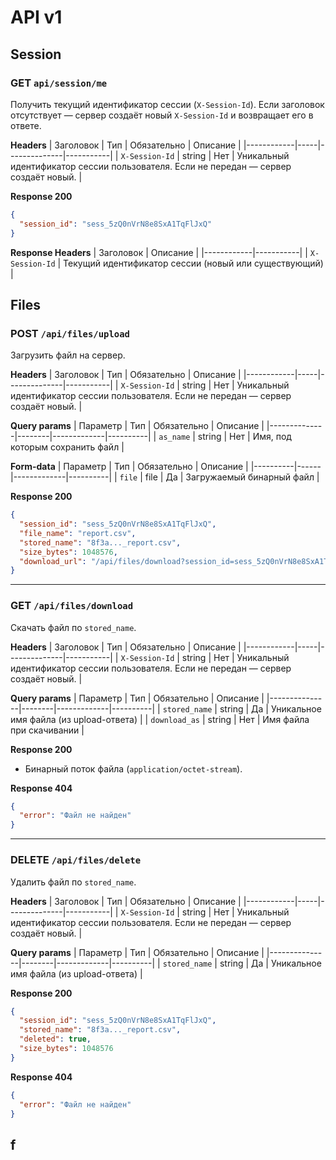 ﻿# API v1

## Session

### GET `api/session/me`
Получить текущий идентификатор сессии (`X-Session-Id`).
Если заголовок отсутствует — сервер создаёт новый `X-Session-Id` и возвращает его в ответе.

**Headers**
| Заголовок | Тип | Обязательно | Описание |
|------------|-----|--------------|-----------|
| `X-Session-Id` | string | Нет | Уникальный идентификатор сессии пользователя. Если не передан — сервер создаёт новый. |

**Response 200**
```json
{
  "session_id": "sess_5zQ0nVrN8e8SxA1TqFlJxQ"
}
```

**Response Headers**
| Заголовок | Описание |
|------------|-----------|
| `X-Session-Id` | Текущий идентификатор сессии (новый или существующий) |

## Files

### POST `/api/files/upload`
Загрузить файл на сервер.

**Headers**
| Заголовок | Тип | Обязательно | Описание |
|------------|-----|--------------|-----------|
| `X-Session-Id` | string | Нет | Уникальный идентификатор сессии пользователя. Если не передан — сервер создаёт новый. |

**Query params**
| Параметр     | Тип    | Обязательно | Описание |
|--------------|--------|-------------|----------|
| `as_name`    | string | Нет | Имя, под которым сохранить файл |

**Form-data**
| Параметр | Тип  | Обязательно | Описание |
|----------|------|-------------|----------|
| `file`   | file | Да | Загружаемый бинарный файл |

**Response 200**
```json
{
  "session_id": "sess_5zQ0nVrN8e8SxA1TqFlJxQ",
  "file_name": "report.csv",
  "stored_name": "8f3a..._report.csv",
  "size_bytes": 1048576,
  "download_url": "/api/files/download?session_id=sess_5zQ0nVrN8e8SxA1TqFlJxQ&stored_name=8f3a..._report.csv"
}
```

---

### GET `/api/files/download`
Скачать файл по `stored_name`.

**Headers**
| Заголовок | Тип | Обязательно | Описание |
|------------|-----|--------------|-----------|
| `X-Session-Id` | string | Нет | Уникальный идентификатор сессии пользователя. Если не передан — сервер создаёт новый. |

**Query params**
| Параметр      | Тип    | Обязательно | Описание |
|---------------|--------|-------------|----------|
| `stored_name` | string | Да  | Уникальное имя файла (из upload-ответа) |
| `download_as` | string | Нет | Имя файла при скачивании |

**Response 200**
- Бинарный поток файла (`application/octet-stream`).

**Response 404**
```json
{
  "error": "Файл не найден"
}
```

---

### DELETE `/api/files/delete`
Удалить файл по `stored_name`.

**Headers**
| Заголовок | Тип | Обязательно | Описание |
|------------|-----|--------------|-----------|
| `X-Session-Id` | string | Нет | Уникальный идентификатор сессии пользователя. Если не передан — сервер создаёт новый. |

**Query params**
| Параметр      | Тип    | Обязательно | Описание |
|---------------|--------|-------------|----------|
| `stored_name` | string | Да | Уникальное имя файла (из upload-ответа) |

**Response 200**
```json
{
  "session_id": "sess_5zQ0nVrN8e8SxA1TqFlJxQ",
  "stored_name": "8f3a..._report.csv",
  "deleted": true,
  "size_bytes": 1048576
}
```

**Response 404**
```json
{
  "error": "Файл не найден"
}
```

## f



